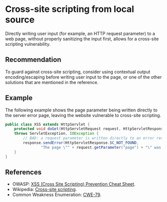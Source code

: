 # Cross-site scripting from local source
Directly writing user input (for example, an HTTP request parameter) to a web page, without properly sanitizing the input first, allows for a cross-site scripting vulnerability.


## Recommendation
To guard against cross-site scripting, consider using contextual output encoding/escaping before writing user input to the page, or one of the other solutions that are mentioned in the reference.


## Example
The following example shows the page parameter being written directly to the server error page, leaving the website vulnerable to cross-site scripting.


```java
public class XSS extends HttpServlet {
	protected void doGet(HttpServletRequest request, HttpServletResponse response)
	throws ServletException, IOException {
		// BAD: a request parameter is written directly to an error response page
		response.sendError(HttpServletResponse.SC_NOT_FOUND,
				"The page \"" + request.getParameter("page") + "\" was not found.");
	}
}

```

## References
* OWASP: [XSS (Cross Site Scripting) Prevention Cheat Sheet](https://cheatsheetseries.owasp.org/cheatsheets/Cross_Site_Scripting_Prevention_Cheat_Sheet.html).
* Wikipedia: [Cross-site scripting](http://en.wikipedia.org/wiki/Cross-site_scripting).
* Common Weakness Enumeration: [CWE-79](https://cwe.mitre.org/data/definitions/79.html).
